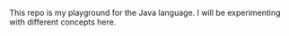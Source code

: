 This repo is my playground for the Java language. I will be experimenting with different concepts here. 
